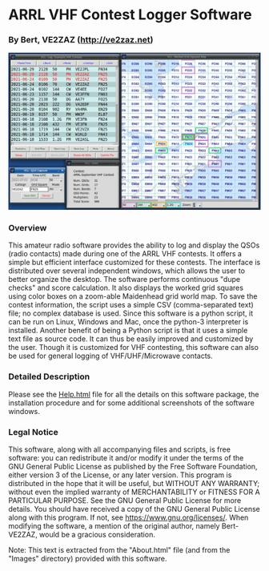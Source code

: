 # ARRL VHF Contest Logger Software
### By Bert, VE2ZAZ (http://ve2zaz.net)

![The VHF Contest Logger software windows](/Images/All_Windows.png "The VHF Contest Logger software windows")

### Overview
This amateur radio software provides the ability to log and display the QSOs (radio contacts) made during one of the ARRL VHF contests. It offers a simple but efficient interface customized for these contests. The interface is distributed over several independent windows, which allows the user to better organize the desktop. The software performs continuous "dupe checks" and score calculation. It also displays the worked grid squares using color boxes on a zoom-able Maidenhead grid world map. To save the contest information, the script uses a simple CSV (comma-separated text) file; no complex database is used. Since this software is a python script, it can be run on Linux, Windows and Mac, once the python-3 interpreter is installed. Another benefit of being a Python script is that it uses a simple text file as source code. It can thus be easily improved and customized by the user. Though it is customized for VHF contesting, this software can also be used for general logging of VHF/UHF/Microwave contacts. 

### Detailed Description
Please see the [Help.html](http://htmlpreview.github.io/?https://github.com/VE2ZAZ/Si5351_Synthesizer_Configurator/blob/master/About.html) file for all the details on this software package, the installation procedure and  for some additional screenshots of the software windows.

### Legal Notice
This software, along with all accompanying files and scripts, is free software: you can redistribute it and/or modify it under the terms of the GNU General Public License as published by the Free Software Foundation, either version 3 of the License, or any later version. This program is distributed in the hope that it will be useful, but WITHOUT ANY WARRANTY; without even the implied warranty of MERCHANTABILITY or FITNESS FOR A PARTICULAR PURPOSE.  See the GNU General Public License for more details. You should have received a copy of the GNU General Public License along with this program.  If not, see <https://www.gnu.org/licenses/>. When modifying the software, a mention of the original author, namely Bert-VE2ZAZ, would be a gracious consideration.

Note: This text is extracted from the "About.html" file (and from the "Images" directory) provided with this software.
